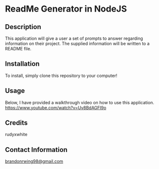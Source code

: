 # ReadMe Generator in NodeJS

## Description
  This application will give a user a set of prompts to answer regarding information on their project. The supplied information will be written to a README file.  

## Installation
  To install, simply clone this repository to your computer! 

## Usage
  Below, I have provided a walkthrough video on how to use this application.
  https://www.youtube.com/watch?v=Uv8BdAGFI9o

## Credits
  rudyxwhite

## Contact Information
  brandonrwing98@gmail.com
        

